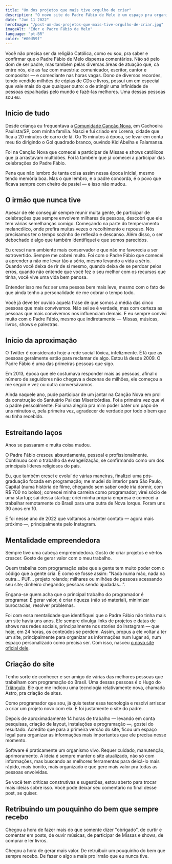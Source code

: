 ```yaml
---
title: "Um dos projetos que mais tive orgulho de criar"
description: "O novo site do Padre Fábio de Melo é um espaço pra organizar informações relevantes referentes a todo o ministério dele"
date: "Jun 11 2022"
heroImage: "/post-um-dos-projetos-que-mais-tive-orgulho-de-criar.jpg"
imageAlt: "Eder e Padre Fábio de Melo"
language: "pt-BR"
color: "#00d59f"
---
```


Você não precisa ser da religião Católica, como eu sou, pra saber e confirmar que o Padre Fábio de Melo dispensa comentários. Não só pelo dom de ser padre, mas também pelas diversas áreas de atuação que, cá entre nós, ele as faz com maestria: comunicador, escritor, cantor e compositor — e comediante nas horas vagas. Dono de diversos recordes, tendo vendido milhões de cópias de CDs e livros, possui um em especial que vale mais do que qualquer outro: o de atingir uma infinidade de pessoas espalhadas pelo mundo e fazê-las melhores. Uma dessas pessoas sou eu.

## Início de tudo

Desde criança eu frequentava a <a href="https://www.cancaonova.com/" target="_blank" rel="noopener noreferrer">Comunidade Canção Nova</a>, em Cachoeira Paulista/SP, com minha família. Nasci e fui criado em Lorena, cidade que fica a 20 minutos de carro de lá. Ou 15 minutos à época, se levar em conta meu tio dirigindo o Gol quadrado branco, ouvindo Kid Abelha e Falamansa.

Foi na Canção Nova que comecei a participar de Missas e shows católicos que já arrastavam multidões. Foi lá também que já comecei a participar das celebrações do Padre Fábio.

Pena que não lembro de tanta coisa assim nessa época inicial, mesmo tendo memória boa. Mas o que lembro, e o padre concorda, é o povo que ficava sempre com cheiro de pastel — e isso não mudou.

## O irmão que nunca tive

Apesar de ele conseguir sempre reunir muita gente, de participar de celebrações que sempre envolvem milhares de pessoas, descobri que ele tem várias semelhanças comigo. Começando na parte do temperamento melancólico, onde prefira muitas vezes o recolhimento e repouso. Nós precisamos ter o tempo sozinho de reflexão e descanso. Além disso, o ser debochado é algo que também identifiquei e que somos parecidos.

Eu cresci num ambiente mais conservador e que não me favorecia a ser extrovertido. Sempre me cobrei muito. Foi com o Padre Fábio que comecei a aprender a não me levar tão a sério, mesmo levando a vida a sério. Quando você deixa de rir de si mesmo, quando deixa de se perdoar pelos erros, quando não entende que você fez o seu melhor com os recursos que tinha, você vive uma vida bem penosa.

Entender isso me fez ser uma pessoa bem mais leve, mesmo com o fato de que ainda tenho a personalidade de me cobrar o tempo todo.

Você já deve ter ouvido aquela frase de que somos a média das cinco pessoas que mais convivemos. Não sei se é verdade, mas com certeza as pessoas que mais convivemos nos influenciam demais. E eu sempre convivi muito com o Padre Fábio, mesmo que indiretamente — Missas, músicas, livros, shows e palestras.

## Início da aproximação

O Twitter é considerado hoje a rede social tóxica, infelizmente. É lá que as pessoas geralmente estão para reclamar de algo. Estou lá desde 2009. O Padre Fábio é uma das primeiras pessoas que sigo.

Em 2013, época que ele costumava responder mais as pessoas, afinal o número de seguidores não chegava a dezenas de milhões, ele começou a me seguir e vez ou outra conversávamos.

Ainda naquele ano, pude participar de um jantar na Canção Nova em prol da construção do Santuário Pai das Misericórdias. Foi a primeira vez que vi o padre pessoalmente. Foi uma alegria pra mim poder bater um papo de uns minutos e, pela primeira vez, agradecer de verdade por todo o bem que eu tinha recebido.

## Estreitando laços

Anos se passaram e muita coisa mudou.

O Padre Fábio cresceu absurdamente, pessoal e profissionalmente. Continuou com o trabalho da evangelização, se confirmando como um dos principais líderes religiosos do país.

Eu, que também cresci e evoluí de várias maneiras, finalizei uma pós-graduação focada em programação; me mudei do interior para São Paulo, Capital (numa história de filme, chegando sem saber onde iria dormir, com R$ 700 no bolso); comecei minha carreira como programador; virei sócio de uma startup; saí dessa startup; criei minha própria empresa e comecei a trabalhar remotamente do Brasil para uma outra de Nova Iorque. Foram uns 30 anos em 10.

E foi nesse ano de 2022 que voltamos a manter contato — agora mais próximo —, principalmente pelo Instagram.

## Mentalidade empreendedora

Sempre tive uma cabeça empreendedora. Gosto de criar projetos e vê-los crescer. Gosto de gerar valor com o meu trabalho.

Quem trabalha com programação sabe que a gente tem muito poder com o código que a gente cria. É como se fosse assim: "Nada numa mão, nada na outra... PUF... projeto rolando; milhares ou milhões de pessoas acessando seu site; dinheiro chegando; pessoas sendo ajudadas...".

Engana-se quem acha que o principal trabalho do programador é programar. É gerar valor, é criar riqueza (não só material), minimizar burocracias, resolver problemas.

Foi com essa mentalidade que identifiquei que o Padre Fábio não tinha mais um site havia uns anos. Ele sempre divulga links de projetos e datas de shows nas redes sociais, principalmente nos stories do Instagram — que hoje, em 24 horas, os conteúdos se perdem. Assim, propus a ele voltar a ter um site, principalmente para organizar as informações num lugar só, num espaço personalizado como precisa ser. Com isso, nasceu <a href="https://www.pefabiodemelo.com.br/" target="_blank" rel="noopener noreferrer">o novo site oficial dele</a>.

## Criação do site

Tenho sorte de conhecer e ser amigo de várias das melhores pessoas que trabalham com programação do Brasil. Uma dessas pessoas é o Hugo do <a href="https://triangulo.dev/" target="_blank" rel="noopener noreferrer">Triângulo</a>. Ele que me indicou uma tecnologia relativamente nova, chamada Astro, pra criação de sites.

Como programador que sou, já quis testar essa tecnologia e resolvi arriscar a criar um projeto novo com ela. E foi justamente o site do padre.

Depois de aproximadamente 14 horas de trabalho — levando em conta pesquisas, criação de layout, instalações e programação —, gostei do resultado. Acredito que para a primeira versão do site, ficou um espaço legal para organizar as informações mais importantes que ele precisa nesse momento.

Software é praticamente um organismo vivo. Requer cuidado, manutenção, aprimoramento. A ideia é sempre manter o site atualizado, não só com informações, mas buscando as melhores ferramentas para deixá-lo mais rápido, mais bonito, mais organizado e que gere mais valor pra todas as pessoas envolvidas.

Se você tem críticas construtivas e sugestões, estou aberto para trocar mais ideias sobre isso. Você pode deixar seu comentário no final desse post, se quiser.

## Retribuindo um pouquinho do bem que sempre recebo

Chegou a hora de fazer mais do que somente dizer "obrigado", de curtir e comentar em posts, de ouvir músicas, de participar de Missas e shows, de comprar e ler livros.

Chegou a hora de gerar mais valor. De retruibuir um pouquinho do bem que sempre recebo. De fazer o algo a mais pro irmão que eu nunca tive.
